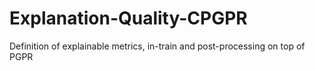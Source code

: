 # Explanation-Quality-CPGPR
Definition of explainable metrics, in-train and post-processing on top of PGPR
